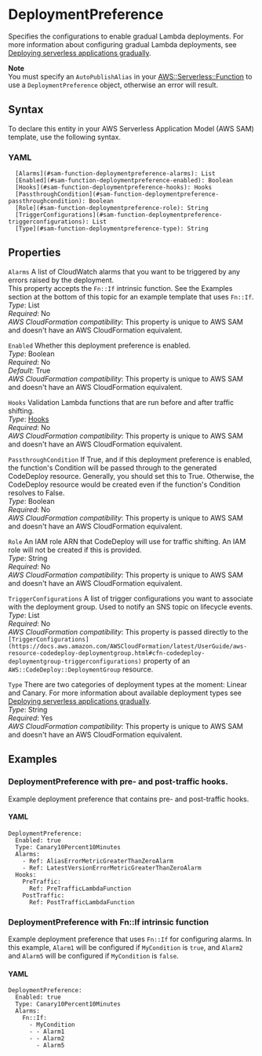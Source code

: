 # DeploymentPreference<a name="sam-property-function-deploymentpreference"></a>

Specifies the configurations to enable gradual Lambda deployments\. For more information about configuring gradual Lambda deployments, see [Deploying serverless applications gradually](automating-updates-to-serverless-apps.md)\.

**Note**  
You must specify an `AutoPublishAlias` in your [AWS::Serverless::Function](sam-resource-function.md) to use a `DeploymentPreference` object, otherwise an error will result\.

## Syntax<a name="sam-property-function-deploymentpreference-syntax"></a>

To declare this entity in your AWS Serverless Application Model \(AWS SAM\) template, use the following syntax\.

### YAML<a name="sam-property-function-deploymentpreference-syntax.yaml"></a>

```
  [Alarms](#sam-function-deploymentpreference-alarms): List
  [Enabled](#sam-function-deploymentpreference-enabled): Boolean
  [Hooks](#sam-function-deploymentpreference-hooks): Hooks
  [PassthroughCondition](#sam-function-deploymentpreference-passthroughcondition): Boolean
  [Role](#sam-function-deploymentpreference-role): String
  [TriggerConfigurations](#sam-function-deploymentpreference-triggerconfigurations): List
  [Type](#sam-function-deploymentpreference-type): String
```

## Properties<a name="sam-property-function-deploymentpreference-properties"></a>

 `Alarms`   <a name="sam-function-deploymentpreference-alarms"></a>
A list of CloudWatch alarms that you want to be triggered by any errors raised by the deployment\.  
This property accepts the `Fn::If` intrinsic function\. See the Examples section at the bottom of this topic for an example template that uses `Fn::If`\.  
*Type*: List  
*Required*: No  
*AWS CloudFormation compatibility*: This property is unique to AWS SAM and doesn't have an AWS CloudFormation equivalent\.

 `Enabled`   <a name="sam-function-deploymentpreference-enabled"></a>
Whether this deployment preference is enabled\.  
*Type*: Boolean  
*Required*: No  
*Default*: True  
*AWS CloudFormation compatibility*: This property is unique to AWS SAM and doesn't have an AWS CloudFormation equivalent\.

 `Hooks`   <a name="sam-function-deploymentpreference-hooks"></a>
Validation Lambda functions that are run before and after traffic shifting\.  
*Type*: [Hooks](sam-property-function-hooks.md)  
*Required*: No  
*AWS CloudFormation compatibility*: This property is unique to AWS SAM and doesn't have an AWS CloudFormation equivalent\.

 `PassthroughCondition`   <a name="sam-function-deploymentpreference-passthroughcondition"></a>
If True, and if this deployment preference is enabled, the function's Condition will be passed through to the generated CodeDeploy resource\. Generally, you should set this to True\. Otherwise, the CodeDeploy resource would be created even if the function's Condition resolves to False\.  
*Type*: Boolean  
*Required*: No  
*AWS CloudFormation compatibility*: This property is unique to AWS SAM and doesn't have an AWS CloudFormation equivalent\.

 `Role`   <a name="sam-function-deploymentpreference-role"></a>
An IAM role ARN that CodeDeploy will use for traffic shifting\. An IAM role will not be created if this is provided\.  
*Type*: String  
*Required*: No  
*AWS CloudFormation compatibility*: This property is unique to AWS SAM and doesn't have an AWS CloudFormation equivalent\.

 `TriggerConfigurations`   <a name="sam-function-deploymentpreference-triggerconfigurations"></a>
A list of trigger configurations you want to associate with the deployment group\. Used to notify an SNS topic on lifecycle events\.  
*Type*: List  
*Required*: No  
*AWS CloudFormation compatibility*: This property is passed directly to the `[TriggerConfigurations](https://docs.aws.amazon.com/AWSCloudFormation/latest/UserGuide/aws-resource-codedeploy-deploymentgroup.html#cfn-codedeploy-deploymentgroup-triggerconfigurations)` property of an `AWS::CodeDeploy::DeploymentGroup` resource\.

 `Type`   <a name="sam-function-deploymentpreference-type"></a>
There are two categories of deployment types at the moment: Linear and Canary\. For more information about available deployment types see [Deploying serverless applications gradually](automating-updates-to-serverless-apps.md)\.  
*Type*: String  
*Required*: Yes  
*AWS CloudFormation compatibility*: This property is unique to AWS SAM and doesn't have an AWS CloudFormation equivalent\.

## Examples<a name="sam-property-function-deploymentpreference--examples"></a>

### DeploymentPreference with pre\- and post\-traffic hooks\.<a name="sam-property-function-deploymentpreference--examples--deploymentpreference-with-pre--and-post-traffic-hooks."></a>

Example deployment preference that contains pre\- and post\-traffic hooks\.

#### YAML<a name="sam-property-function-deploymentpreference--examples--deploymentpreference-with-pre--and-post-traffic-hooks.--yaml"></a>

```
DeploymentPreference:
  Enabled: true
  Type: Canary10Percent10Minutes 
  Alarms:
    - Ref: AliasErrorMetricGreaterThanZeroAlarm
    - Ref: LatestVersionErrorMetricGreaterThanZeroAlarm
  Hooks:
    PreTraffic:
      Ref: PreTrafficLambdaFunction
    PostTraffic:
      Ref: PostTrafficLambdaFunction
```

### DeploymentPreference with Fn::If intrinsic function<a name="sam-property-function-deploymentpreference--examples--deploymentpreference-with-fn::if-intrinsic-function"></a>

Example deployment preference that uses `Fn::If` for configuring alarms\. In this example, `Alarm1` will be configured if `MyCondition` is `true`, and `Alarm2` and `Alarm5` will be configured if `MyCondition` is `false`\.

#### YAML<a name="sam-property-function-deploymentpreference--examples--deploymentpreference-with-fn::if-intrinsic-function--yaml"></a>

```
DeploymentPreference:
  Enabled: true
  Type: Canary10Percent10Minutes 
  Alarms:
    Fn::If:
      - MyCondition
      - - Alarm1
      - - Alarm2
        - Alarm5
```